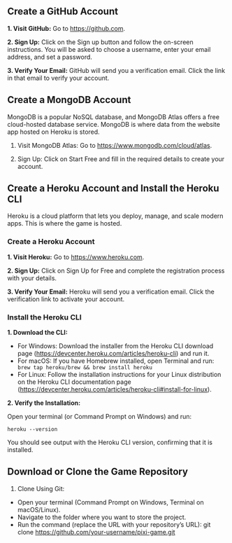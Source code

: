## **Create a GitHub Account**
**1. Visit GitHub:**
Go to https://github.com.

**2. Sign Up:**
Click on the Sign up button and follow the on-screen instructions. You will be asked to choose a username, enter your email address, and set a password.

**3. Verify Your Email:**
GitHub will send you a verification email. Click the link in that email to verify your account.

## **Create a MongoDB Account**
MongoDB is a popular NoSQL database, and MongoDB Atlas offers a free cloud-hosted database service. MongoDB is where data from the website app hosted on Heroku is stored.

1. Visit MongoDB Atlas:
Go to https://www.mongodb.com/cloud/atlas.

2. Sign Up:
Click on Start Free and fill in the required details to create your account.

## **Create a Heroku Account and Install the Heroku CLI**

Heroku is a cloud platform that lets you deploy, manage, and scale modern apps. This is where the game is hosted.

### **Create a Heroku Account**
**1. Visit Heroku:**
Go to https://www.heroku.com.

**2. Sign Up:**
Click on Sign Up for Free and complete the registration process with your details.

**3. Verify Your Email:**
Heroku will send you a verification email. Click the verification link to activate your account.

### **Install the Heroku CLI**
**1. Download the CLI:**
- For Windows:
  Download the installer from the Heroku CLI download page (https://devcenter.heroku.com/articles/heroku-cli) and run it.
- For macOS:
  If you have Homebrew installed, open Terminal and run:
 ` brew tap heroku/brew && brew install heroku`
- For Linux:
  Follow the installation instructions for your Linux distribution on the Heroku      CLI documentation page (https://devcenter.heroku.com/articles/heroku-cli#install-for-linux).

**2. Verify the Installation:**

Open your terminal (or Command Prompt on Windows) and run:

`heroku --version`

You should see output with the Heroku CLI version, confirming that it is installed.

## **Download or Clone the Game Repository**
1. Clone Using Git:
- Open your terminal (Command Prompt on Windows, Terminal on macOS/Linux).
- Navigate to the folder where you want to store the project.
- Run the command (replace the URL with your repository’s URL):
git clone https://github.com/your-username/pixi-game.git
